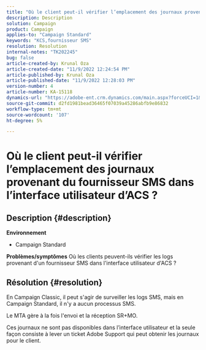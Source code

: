 ```yaml
---
title: "Où le client peut-il vérifier l’emplacement des journaux provenant du fournisseur SMS dans l’interface utilisateur d’ACS ?"
description: Description
solution: Campaign
product: Campaign
applies-to: "Campaign Standard"
keywords: "KCS,fournisseur SMS"
resolution: Resolution
internal-notes: "TK202245"
bug: false
article-created-by: Krunal Oza
article-created-date: "11/9/2022 12:24:54 PM"
article-published-by: Krunal Oza
article-published-date: "11/9/2022 12:28:03 PM"
version-number: 4
article-number: KA-15118
dynamics-url: "https://adobe-ent.crm.dynamics.com/main.aspx?forceUCI=1&pagetype=entityrecord&etn=knowledgearticle&id=54638f7f-2960-ed11-9562-6045bd0067ea"
source-git-commit: d2fd1981bead36465f07039a45286abfb9e86832
workflow-type: tm+mt
source-wordcount: '107'
ht-degree: 5%

---
```


# Où le client peut-il vérifier l’emplacement des journaux provenant du fournisseur SMS dans l’interface utilisateur d’ACS ?

## Description {#description}

<b>Environnement</b>
- Campaign Standard



<b>Problèmes/symptômes</b>
Où les clients peuvent-ils vérifier les logs provenant d&#39;un fournisseur SMS dans l&#39;interface utilisateur d&#39;ACS ?


## Résolution {#resolution}


En Campaign Classic, il peut s&#39;agir de surveiller les logs SMS, mais en Campaign Standard, il n&#39;y a aucun processus SMS.

Le MTA gère à la fois l&#39;envoi et la réception SR+MO.

Ces journaux ne sont pas disponibles dans l’interface utilisateur et la seule façon consiste à lever un ticket Adobe Support qui peut obtenir les journaux pour le client.
